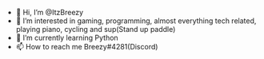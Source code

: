 - 👋 Hi, I’m @ItzBreezy
- 👀 I’m interested in gaming, programming, almost everything tech related, playing piano, cycling and sup(Stand up paddle)
- 🌱 I’m currently learning Python
- 📫 How to reach me Breezy#4281(Discord)
